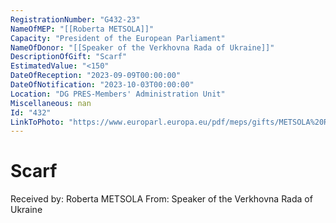 ```yaml
---
RegistrationNumber: "G432-23"
NameOfMEP: "[[Roberta METSOLA]]"
Capacity: "President of the European Parliament"
NameOfDonor: "[[Speaker of the Verkhovna Rada of Ukraine]]"
DescriptionOfGift: "Scarf"
EstimatedValue: "<150"
DateOfReception: "2023-09-09T00:00:00"
DateOfNotification: "2023-10-03T00:00:00"
Location: "DG PRES-Members' Administration Unit"
Miscellaneous: nan
Id: "432"
LinkToPhoto: "https://www.europarl.europa.eu/pdf/meps/gifts/METSOLA%20Roberta_G432-23.JPG#"
---
```


# Scarf

Received by: Roberta METSOLA
From: Speaker of the Verkhovna Rada of Ukraine
